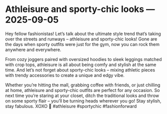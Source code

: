# Athleisure and sporty-chic looks — 2025-09-05

Hey fellow fashionistas! Let’s talk about the ultimate style trend that’s taking over the streets and runways – athleisure and sporty-chic looks! Gone are the days when sporty outfits were just for the gym, now you can rock them anywhere and everywhere.

From cozy joggers paired with oversized hoodies to sleek leggings matched with crop tops, athleisure is all about being comfy and stylish at the same time. And let’s not forget about sporty-chic looks – mixing athletic pieces with trendy accessories to create a unique and edgy vibe.

Whether you’re hitting the mall, grabbing coffee with friends, or just chilling at home, athleisure and sporty-chic outfits are perfect for any occasion. So next time you’re staring at your closet, ditch the traditional looks and throw on some sporty flair – you’ll be turning heads wherever you go! Stay stylish, stay fabulous. XOXO 💋 #athleisure #sportychic #fashionforward